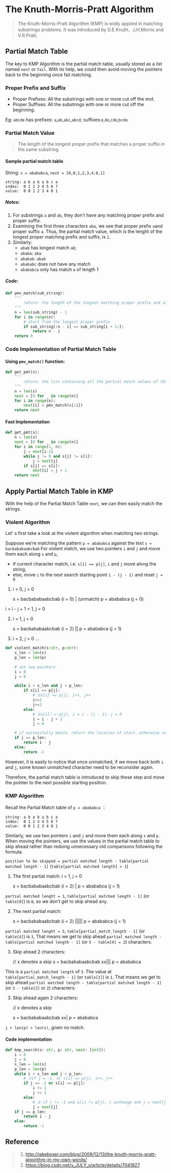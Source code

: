# The Knuth-Morris-Pratt Algorithm
> The Knuth-Morris-Pratt Algorithm (KMP) is widly applied in matching substrings problems.
It was introduced by D.E.Knuth、J,H,Morris and V.R.Pratt. 
>
## Partial Match Table
The key to KMP Algorithm is the partial match table, usually stored as a list named `next` or `fail`. 
With its help, we could then avoid moving the pointers back to the beginning once fail matching.

### Proper Prefix and Suffix
- Proper Prefixes:
    All the substrings with one or more cut off the end.
- Proper Suffixes:
    All the substrings with one or more cut off the beginning.
    
Eg: `abcde` has prefixes: `a`,`ab`,`abc`,`abcd`; suffixes:`e`,`de`,`cde`,`bcde`

### Partial Match Value
> The length of the longest proper prefix that matches a proper suffix in the same substring.
>

#### Sample partial match table
String: `s = abababca`, `next = [0,0,1,2,3,4,0,1]`

    string: a b a b a b c a
    index:  0 1 2 3 4 5 6 7
    value:  0 0 1 2 3 4 0 1

##### Notes:
1. For substrings `a` and `ab`, they don't have any matching proper prefix and proper suffix.
2. Examining the first three characters `aba`, we see that proper prefix `a`and proper suffix `a`. Thus, the partial match value, which is the lenght of the longest proper matching prefix and suffix, is `1`.
3. Similarly:
    - `abab` has longest match `ab`;
    - `ababa`: `aba`
    - `ababab`: `abab`
    - `abababc` does not have any match
    - `abababca` only has match `a` of length 1
  
##### Code:
```python
def pmv_match(sub_string):
    """
        return: the length of the longest matching proper prefix and suffix
    """
    n = len(sub_string) - 1
    for i in range(n):
        # start from the longest proper prefix
        if sub_string[:n - i] == sub_string[i + 1:]:
            return n - i
    return 0
```

### Code Implementation of Partial Match Table
#### Using `pmv_match()` function:
```python
def get_pmt(s):
    """
        return: the list containing all the partial match values of the substrings
    """
    n = len(s)
    next = [0 for _ in range(n)]
    for i in range(n):
        next[i] = pmv_match(s[:i])
    return next
```
#### Fast Implementation
```python
def get_pmt(s):
    n = len(s)
    next = [0 for _ in range(n)]
    for i in range(1, n):
        j = next[i-1]
        while j != 0 and s[j] != s[i]:
            j = next[j]
        if s[j] == s[i]:
            next[i] = j + 1
    return next
```

## Apply Partial Match Table in KMP
With the help of the Partial Match Table `next`, we can then easily match the strings.

### Violent Algorithm
Let' s first take a look at the violent algorithm when matching two strings.

Suppose we’re matching the pattern `p = abababca` against the text `s = bacbababaabcbab`
For violent match, we use two pointers `i` and `j` and move them each along `s` and `p`, 
- if current character match, i.e. `s[i] == p[j]`, `i` and `j` move along the string,
- else, move `i` to the next search starting point `i - (j - 1)` and reset `j = 0`

1. i = 0, j = 0

    s = bacbababaabcbab  (i = 0)
        | (unmatch)
    p = abababca (j = 0)

i = i - j + 1 = 1, j = 0

2. i = 1, j = 0

    s = bacbababaabcbab  (i = 2)
         || 
    p =  abababca (j = 1)
    
3. i = 2, j = 0
    ...
    
```python
def violent_match(s:str, p:str):
    s_len = len(s)
    p_len = len(p)
    
    # set two pointers
    i = 0
    j = 0

    while i < s_len and j < p_len:
        if s[i] == p[j]:
            # ①s[i] == p[j], i++, j++    
            i+=1
            j+=1
        else:
            # ②s[i]! = p[j], i = i - (j - 1)，j = 0    
            i = i - j + 1
            j = 0

    # if successfully match, return the location of start，otherwise return -1
    if j == p_len:
        return i - j
    else:
        return -1

```
However, it is easily to notice that once unmatched, 
if we move back both `i` and `j`, some known unmatched character need to be reconsider again.

Therefore, the partial match table is introduced to skip these step and move the pointer to the next possible starting position.

### KMP Algorithm
Recall the Partial Match table of `p = abababca` ：

    string: a b a b a b c a
    index:  0 1 2 3 4 5 6 7
    value:  0 0 1 2 3 4 0 1
    
Similarly, we use two pointers `i` and `j` and move them each along `s` and `p`.
When moving the pointers, we use the values in the partial match table to skip ahead 
rather than redoing unnecessary old comparisons following the formula:

`position to be skipped = partial matched length - table[partial matched length - 1]` (`table[partial matched length] > 1`)

1. The first partial match: i = 1, j = 0

    s = bacbababaabcbab  (i = 2)
         | 
    p =  abababca (j = 1)

`partial matched lenght = 1`, `table[partial matched length - 1]` (or `table[0]`) is `0`, so we don’t get to skip ahead any. 

2. The next partial match:
    
    s = bacbababaabcbab  (i = 2)
            ||||| 
    p =     abababca (j = 1)
    
`partial matched lenght = 5`, `table[partial_match_length - 1]` (or `table[4]`) is `3`, 
That means we get to skip ahead `partial matched length - table[partial matched length - 1]` (or `5 - table[4] = 2`) characters.

3. Skip ahead 2 characters:

    // x denotes a skip
    s = bacbababaabcbab
            xx|||
    p =       abababca
    
This is a `partial matched length` of `3`. 
The value at `table[partial_match_length - 1]` (or `table[2]`) is `1`. 
That means we get to skip ahead `partial matched length - table[partial matched length - 1]` (or `3 - table[2]` or `2`) characters:

3. Skip ahead again 2 characters:

    // x denotes a skip
    
    s = bacbababaabcbab
              xx|
    p =         abababca
    
`j + len(p) > len(s)`, given no match.

#### Code implementation

```python
def kmp_search(s: str, p: str, next: [int]):
	i = 0
	j = 0
	s_len = len(s)
	p_len = len(p)
	while i < s_len and j < p_len:
		# ①if j = -1, or s[i] == p[j], i++，j++    
		if j == -1 or s[i] == p[j]:
			i += 1
			j += 1
        else:
            # ② if j != -1 and s[i] != p[j], i unchange and j = next[j]      
            j = next[j]
    if j == p_len:
        return i - j
    else:
        return -1
```
  
## Reference
> 1. http://jakeboxer.com/blog/2009/12/13/the-knuth-morris-pratt-algorithm-in-my-own-words/
> 2. https://blog.csdn.net/v_JULY_v/article/details/7041827
> 